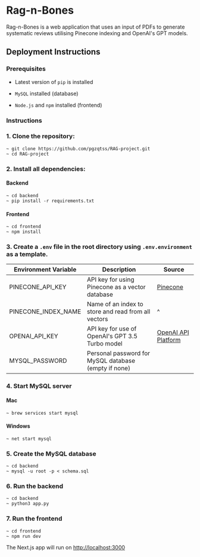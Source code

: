 # Rag-n-Bones
Rag-n-Bones is a web application that uses an input of PDFs to generate systematic reviews utilising Pinecone indexing and OpenAI's GPT models.

## Deployment Instructions

### Prerequisites
- Latest version of `pip` is installed

- `MySQL` installed (database)
- `Node.js` and `npm` installed (frontend)

### Instructions
### 1. Clone the repository:
```
~ git clone https://github.com/pgzqtss/RAG-project.git
~ cd RAG-project
```

### 2. Install all dependencies:

#### Backend
```
~ cd backend
~ pip install -r requirements.txt
```

#### Frontend
```
~ cd frontend
~ npm install
```

### 3. Create a `.env` file in the root directory using `.env.environment` as a template.

| Environment Variable | Description | Source
| ----------- | ----------- | ---------- |
| PINECONE_API_KEY | API key for using Pinecone as a vector database | <a href='https://www.pinecone.io'> Pinecone <a/> |
| PINECONE_INDEX_NAME | Name of an index to store and read from all vectors | ^| 
| OPENAI_API_KEY | API key for use of OpenAI's GPT 3.5 Turbo model | <a href='https://platform.openai.com/docs/overview'> OpenAI API Platform <a/>
| MYSQL_PASSWORD | Personal password for MySQL database (empty if none) | |
    

### 4. Start MySQL server

#### Mac
```
~ brew services start mysql
```

#### Windows
```
~ net start mysql
```

### 5. Create the MySQL database
```
~ cd backend
~ mysql -u root -p < schema.sql
```

### 6. Run the backend
```
~ cd backend
~ python3 app.py
```

### 7. Run the frontend
```
~ cd frontend
~ npm run dev
```

The Next.js app will run on <a href='http:/localhost:3000'>http://localhost:3000</a>

